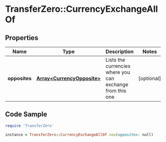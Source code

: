 # TransferZero::CurrencyExchangeAllOf

## Properties

Name | Type | Description | Notes
------------ | ------------- | ------------- | -------------
**opposites** | [**Array&lt;CurrencyOpposite&gt;**](CurrencyOpposite.md) | Lists the currencies where you can exchange from this one | [optional] 

## Code Sample

```ruby
require 'TransferZero'

instance = TransferZero::CurrencyExchangeAllOf.new(opposites: null)
```


